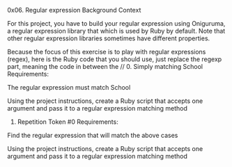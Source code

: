 0x06. Regular expression
Background Context

For this project, you have to build your regular expression using Oniguruma, a regular expression library that which is used by Ruby by default. Note that other regular expression libraries sometimes have different properties.



Because the focus of this exercise is to play with regular expressions (regex), here is the Ruby code that you should use, just replace the regexp part, meaning the code in between the //
0. Simply matching School
Requirements:



The regular expression must match School

Using the project instructions, create a Ruby script that accepts one argument and pass it to a regular expression matching method
1. Repetition Token #0
Requirements:



Find the regular expression that will match the above cases

Using the project instructions, create a Ruby script that accepts one argument and pass it to a regular expression matching method

